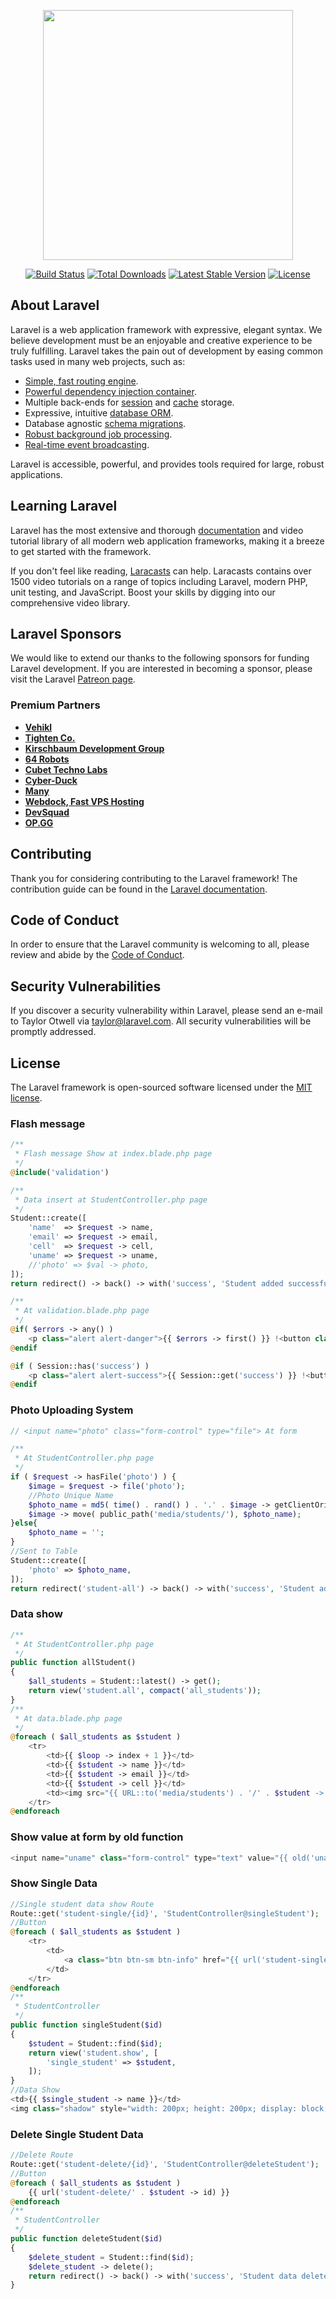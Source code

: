 <p align="center"><a href="https://laravel.com" target="_blank"><img src="https://raw.githubusercontent.com/laravel/art/master/logo-lockup/5%20SVG/2%20CMYK/1%20Full%20Color/laravel-logolockup-cmyk-red.svg" width="400"></a></p>

<p align="center">
<a href="https://travis-ci.org/laravel/framework"><img src="https://travis-ci.org/laravel/framework.svg" alt="Build Status"></a>
<a href="https://packagist.org/packages/laravel/framework"><img src="https://poser.pugx.org/laravel/framework/d/total.svg" alt="Total Downloads"></a>
<a href="https://packagist.org/packages/laravel/framework"><img src="https://poser.pugx.org/laravel/framework/v/stable.svg" alt="Latest Stable Version"></a>
<a href="https://packagist.org/packages/laravel/framework"><img src="https://poser.pugx.org/laravel/framework/license.svg" alt="License"></a>
</p>

## About Laravel

Laravel is a web application framework with expressive, elegant syntax. We believe development must be an enjoyable and creative experience to be truly fulfilling. Laravel takes the pain out of development by easing common tasks used in many web projects, such as:

- [Simple, fast routing engine](https://laravel.com/docs/routing).
- [Powerful dependency injection container](https://laravel.com/docs/container).
- Multiple back-ends for [session](https://laravel.com/docs/session) and [cache](https://laravel.com/docs/cache) storage.
- Expressive, intuitive [database ORM](https://laravel.com/docs/eloquent).
- Database agnostic [schema migrations](https://laravel.com/docs/migrations).
- [Robust background job processing](https://laravel.com/docs/queues).
- [Real-time event broadcasting](https://laravel.com/docs/broadcasting).

Laravel is accessible, powerful, and provides tools required for large, robust applications.

## Learning Laravel

Laravel has the most extensive and thorough [documentation](https://laravel.com/docs) and video tutorial library of all modern web application frameworks, making it a breeze to get started with the framework.

If you don't feel like reading, [Laracasts](https://laracasts.com) can help. Laracasts contains over 1500 video tutorials on a range of topics including Laravel, modern PHP, unit testing, and JavaScript. Boost your skills by digging into our comprehensive video library.

## Laravel Sponsors

We would like to extend our thanks to the following sponsors for funding Laravel development. If you are interested in becoming a sponsor, please visit the Laravel [Patreon page](https://patreon.com/taylorotwell).

### Premium Partners

- **[Vehikl](https://vehikl.com/)**
- **[Tighten Co.](https://tighten.co)**
- **[Kirschbaum Development Group](https://kirschbaumdevelopment.com)**
- **[64 Robots](https://64robots.com)**
- **[Cubet Techno Labs](https://cubettech.com)**
- **[Cyber-Duck](https://cyber-duck.co.uk)**
- **[Many](https://www.many.co.uk)**
- **[Webdock, Fast VPS Hosting](https://www.webdock.io/en)**
- **[DevSquad](https://devsquad.com)**
- **[OP.GG](https://op.gg)**

## Contributing

Thank you for considering contributing to the Laravel framework! The contribution guide can be found in the [Laravel documentation](https://laravel.com/docs/contributions).

## Code of Conduct

In order to ensure that the Laravel community is welcoming to all, please review and abide by the [Code of Conduct](https://laravel.com/docs/contributions#code-of-conduct).

## Security Vulnerabilities

If you discover a security vulnerability within Laravel, please send an e-mail to Taylor Otwell via [taylor@laravel.com](mailto:taylor@laravel.com). All security vulnerabilities will be promptly addressed.

## License

The Laravel framework is open-sourced software licensed under the [MIT license](https://opensource.org/licenses/MIT).

### Flash message
```php
/**
 * Flash message Show at index.blade.php page
 */
@include('validation')

/**
 * Data insert at StudentController.php page
 */
Student::create([
    'name'  => $request -> name,
    'email' => $request -> email,
    'cell'  => $request -> cell,
    'uname' => $request -> uname,
    //'photo' => $val -> photo,
]);
return redirect() -> back() -> with('success', 'Student added successfull');

/**
 * At validation.blade.php page
 */
@if( $errors -> any() )
    <p class="alert alert-danger">{{ $errors -> first() }} !<button class="close" data-dismiss="alert">&times;</button></p>
@endif

@if ( Session::has('success') )
	<p class="alert alert-success">{{ Session::get('success') }} !<button class="close" data-dismiss="alert">&times;</button></p>
@endif
```
### Photo Uploading System
```php
// <input name="photo" class="form-control" type="file"> At form

/**
 * At StudentController.php page
 */
if ( $request -> hasFile('photo') ) {
	$image = $request -> file('photo');
    //Photo Unique Name
    $photo_name = md5( time() . rand() ) . '.' . $image -> getClientOriginalExtension();
    $image -> move( public_path('media/students/'), $photo_name);
}else{
	$photo_name = '';
}
//Sent to Table
Student::create([
    'photo' => $photo_name,
]);
return redirect('student-all') -> back() -> with('success', 'Student added successfull');
```
### Data show
```php
/**
 * At StudentController.php page
 */
public function allStudent()
{
	$all_students = Student::latest() -> get();
	return view('student.all', compact('all_students'));
}
/**
 * At data.blade.php page
 */
@foreach ( $all_students as $student )
	<tr>
		<td>{{ $loop -> index + 1 }}</td>
		<td>{{ $student -> name }}</td>
		<td>{{ $student -> email }}</td>
		<td>{{ $student -> cell }}</td>
		<td><img src="{{ URL::to('media/students') . '/' . $student -> photo }}" alt=""></td>
	</tr>
@endforeach
```
### Show value at form by old function
```php
<input name="uname" class="form-control" type="text" value="{{ old('uname') }}">
```
### Show Single Data
```php
//Single student data show Route
Route::get('student-single/{id}', 'StudentController@singleStudent');
//Button
@foreach ( $all_students as $student )
	<tr>
		<td>
			<a class="btn btn-sm btn-info" href="{{ url('student-single/' . $student -> id) }}">View</a>
		</td>
	</tr>
@endforeach
/**
 * StudentController
 */
public function singleStudent($id)
{
	$student = Student::find($id);
	return view('student.show', [
		'single_student' => $student,
	]);
}
//Data Show
<td>{{ $single_student -> name }}</td>
<img class="shadow" style="width: 200px; height: 200px; display: block; margin: auto; border-radius: 50%; border: 10px solid #fff;" src="{{ URL::to('/') }}/media/students/{{ $single_student -> photo }}" alt="">
```
### Delete Single Student Data
```php
//Delete Route
Route::get('student-delete/{id}', 'StudentController@deleteStudent');
//Button
@foreach ( $all_students as $student )
	{{ url('student-delete/' . $student -> id) }}
@endforeach
/**
 * StudentController
 */
public function deleteStudent($id)
{
	$delete_student = Student::find($id);
	$delete_student -> delete();
	return redirect() -> back() -> with('success', 'Student data deleted successfull');
}
```